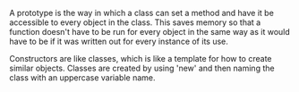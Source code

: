 A prototype is the way in which a class can set a method and have it be accessible to every object in the class.  This saves memory so that a function doesn't have to be run for every object in the same way as it would have to be if it was written out for every instance of its use.

Constructors are like classes, which is like a template for how to create similar objects.  Classes are created by using 'new' and then naming the class with an uppercase variable name.